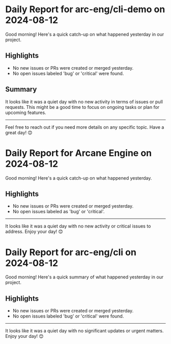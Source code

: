 # Daily Report for arc-eng/cli-demo on 2024-08-12

Good morning! Here's a quick catch-up on what happened yesterday in our project.

## Highlights
- No new issues or PRs were created or merged yesterday.
- No open issues labeled 'bug' or 'critical' were found.

## Summary
It looks like it was a quiet day with no new activity in terms of issues or pull requests. This might be a good time to focus on ongoing tasks or plan for upcoming features.

---

Feel free to reach out if you need more details on any specific topic. Have a great day! 😊


# Daily Report for Arcane Engine on 2024-08-12

Good morning! Here's a quick catch-up on what happened yesterday.

## Highlights
- No new issues or PRs were created or merged yesterday.
- No open issues labeled as 'bug' or 'critical'.

---

It looks like it was a quiet day with no new activity or critical issues to address. Enjoy your day! 😊


# Daily Report for arc-eng/cli on 2024-08-12

Good morning! Here's a quick summary of what happened yesterday in our project.

## Highlights
- No new issues or PRs were created or merged yesterday.
- No open issues labeled 'bug' or 'critical' were found.

---

It looks like it was a quiet day with no significant updates or urgent matters. Enjoy your day! 😊


